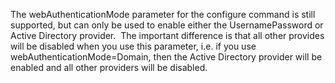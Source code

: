 The webAuthenticationMode parameter for the configure command is still supported, but can only be used to enable either the UsernamePassword or Active Directory provider.  The important difference is that all other provides will be disabled when you use this parameter, i.e. if you use webAuthenticationMode=Domain, then the Active Directory provider will be enabled and all other providers will be disabled.
